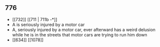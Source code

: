 ## 776
- [[732]] [[711 | 711b -*]] 
- A is seriously injured by a motor car
- A, seriously injured by a motor car, ever afterward has a weird delusion while he is in the streets that motor cars are trying to run him down
- [[634]] [[1078]] 


